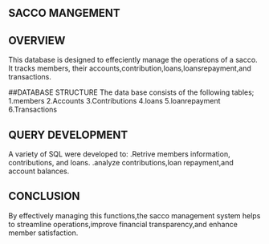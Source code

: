 ## SACCO MANGEMENT

## OVERVIEW
This database is designed to effeciently manage the operations of a sacco. It tracks members, their accounts,contribution,loans,loansrepayment,and transactions.


##DATABASE STRUCTURE
The data base consists of the following tables;
1.members
2.Accounts
3.Contributions
4.loans
5.loanrepayment
6.Transactions


## QUERY DEVELOPMENT
A variety of SQL were developed to:
.Retrive members information, contributions, and loans.
.analyze contributions,loan repayment,and account balances.

## CONCLUSION
By effectively managing this functions,the sacco management system helps to streamline operations,improve financial transparency,and enhance member satisfaction.
